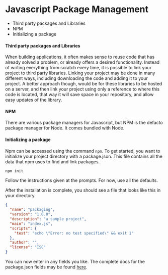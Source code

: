 # Javascript Package Management
- Third party packages and Libraries
- NPM
- Initializing a package


#### Third party packages and Libraries
When building applications, it often makes sense to reuse code that has already solved a problem, or already offers a desired functionality. Instead of writing everything from scratch every time, it is possible to link your project to third party libraries. Linking your project may be done in many different ways, including downloading the code and adding it to your project. A better approach though, would be for these libraries to be hosted on a server, and then link your project using only a reference to where this code is located, that way it will save space in your repository, and allow easy updates of the library.

#### NPM
There are various package managers for Javascript, but NPM is the defacto package manager for Node. It comes bundled with Node.

#### Initializing a package
Npm can be accessed using the command `npm`. To get started, you want to initialize your project directory with a package.json. This file contains all the data that npm uses to find and link packages.
```sh
npm init
```
Follow the instructions given at the prompts. For now, use all the defaults.

After the installation is complete, you should see a file that looks like this in your directory.
```json
{
  "name": "packaging",
  "version": "1.0.0",
  "description": "a sample project",
  "main": "index.js",
  "scripts": {
    "test": "echo \"Error: no test specified\" && exit 1"
  },
  "author": "",
  "license": "ISC"
}
```
You can now enter in any fields you like. The complete docs for the package.json fields may be found [here](https://docs.npmjs.com/files/package.json).